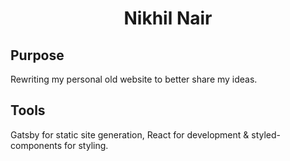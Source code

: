 <h1 align="center">
  Nikhil Nair
</h1>

## Purpose

Rewriting my personal old website to better share my ideas.

## Tools

Gatsby for static site generation, React for development & styled-components for styling.
